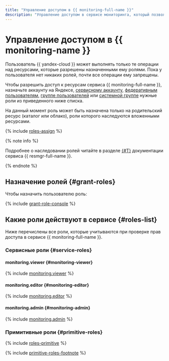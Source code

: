 ```yaml
---
title: "Управление доступом в {{ monitoring-full-name }}"
description: "Управление доступом в сервисе мониторинга, который позволяет собирать и хранить метрики, а также отображать их в виде графиков на дашбордах — {{ monitoring-full-name }}. Чтобы разрешить доступ к ресурсам сервиса {{ monitoring-full-name }}, назначьте пользователю нужные роли из приведенного списка."
---
```


# Управление доступом в {{ monitoring-name }}

Пользователь {{ yandex-cloud }} может выполнять только те операции над ресурсами, которые разрешены назначенными ему ролями. Пока у пользователя нет никаких ролей, почти все операции ему запрещены.

Чтобы разрешить доступ к ресурсам сервиса {{ monitoring-full-name }}, назначьте аккаунту на Яндексе, [сервисному аккаунту](../../iam/concepts/users/service-accounts.md), [федеративным пользователям](../../iam/concepts/federations.md), [группе пользователей](../../organization/operations/manage-groups.md) или [системной группе](../../iam/concepts/access-control/system-group.md) нужные роли из приведенного ниже списка. 

На данный момент роль может быть назначена только на родительский ресурс (каталог или облако), роли которого наследуются вложенными ресурсами.

{% include [roles-assign](../../_includes/iam/roles-assign.md) %}

{% note info %}

Подробнее о наследовании ролей читайте в разделе [{#T}](../../resource-manager/concepts/resources-hierarchy.md#access-rights-inheritance) документации сервиса {{ resmgr-full-name }}.

{% endnote %}

## Назначение ролей {#grant-roles}

Чтобы назначить пользователю роль:

{% include [grant-role-console](../../_includes/grant-role-console.md) %}

## Какие роли действуют в сервисе {#roles-list}

Ниже перечислены все роли, которые учитываются при проверке прав доступа в сервисе {{ monitoring-full-name }}.

### Сервисные роли {#service-roles}

#### monitoring.viewer {#monitoring-viewer}

{% include [monitoring.viewer](../../_roles/monitoring/viewer.md) %}

#### monitoring.editor {#monitoring-editor}

{% include [monitoring.editor](../../_roles/monitoring/editor.md) %}

#### monitoring.admin {#monitoring-admin}

{% include [monitoring.admin](../../_roles/monitoring/admin.md) %}

### Примитивные роли {#primitive-roles}

{% include [roles-primitive](../../_includes/roles-primitive.md) %}

{% include [primitive-roles-footnote](../../_includes/primitive-roles-footnote.md) %}